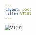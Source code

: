```yaml
---
layout: post
title: VT101
---
```


![VT101](https://raw.githubusercontent.com/comacros/comacros.github.io/master/images/DSC_0037.jpg)
